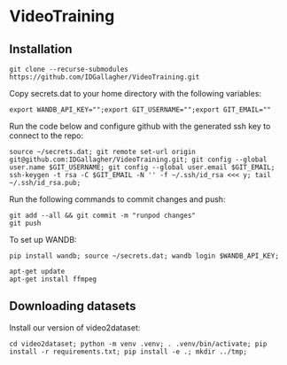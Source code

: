 # VideoTraining

## Installation
```
git clone --recurse-submodules https://github.com/IDGallagher/VideoTraining.git
```

Copy secrets.dat to your home directory with the following variables:

```
export WANDB_API_KEY="";export GIT_USERNAME="";export GIT_EMAIL=""
```

Run the code below and configure github with the generated ssh key to connect to the repo:
```
source ~/secrets.dat; git remote set-url origin git@github.com:IDGallagher/VideoTraining.git; git config --global user.name $GIT_USERNAME; git config --global user.email $GIT_EMAIL; ssh-keygen -t rsa -C $GIT_EMAIL -N '' -f ~/.ssh/id_rsa <<< y; tail ~/.ssh/id_rsa.pub;
```

Run the following commands to commit changes and push:
```
git add --all && git commit -m "runpod changes"
git push
```

To set up WANDB:
```
pip install wandb; source ~/secrets.dat; wandb login $WANDB_API_KEY;
```

```
apt-get update
apt-get install ffmpeg
```

## Downloading datasets

Install our version of video2dataset:
```
cd video2dataset; python -m venv .venv; . .venv/bin/activate; pip install -r requirements.txt; pip install -e .; mkdir ../tmp;
```

